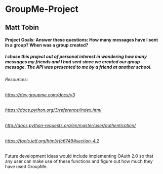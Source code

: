 # GroupMe-Project
## Matt Tobin
#### Project Goals:  Answer these questions: How many messages have I sent in a group? When was a group created?
##### I chose this project out of personal interest in wondering how many messages my friends and I had sent since we created our group message.  The API was presented to me by a friend at another school. 
###### Resources: 
###### https://dev.groupme.com/docs/v3
###### https://docs.python.org/3/reference/index.html
###### http://docs.python-requests.org/en/master/user/authentication/
###### https://tools.ietf.org/html/rfc6749#section-4.2
Future development ideas would include implementing OAuth 2.0 so that any user can make use of these functions and figure out how much they have used GroupMe.
